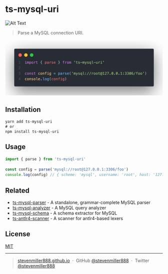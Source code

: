 # ts-mysql-uri

![Alt Text](https://github.com/stevenmiller888/ts-mysql-uri/workflows/CI/badge.svg)

> Parse a MySQL connection URI.

![Alt Text](https://github.com/stevenmiller888/ts-mysql-uri/raw/master/.github/code.png)

## Installation

```shell
yarn add ts-mysql-uri
# or
npm install ts-mysql-uri
```

## Usage

```typescript
import { parse } from 'ts-mysql-uri'

const config = parse('mysql://root@127.0.0.1:3306/foo')
console.log(config) // { scheme: 'mysql', username: 'root', host: '127.0.0.1', port: '3306', schema: 'foo' }
```

## Related

- [ts-mysql-parser](https://github.com/stevenmiller888/ts-mysql-parser) - A standalone, grammar-complete MySQL parser
- [ts-mysql-analyzer](https://github.com/stevenmiller888/ts-mysql-analyzer) - A MySQL query analyzer
- [ts-mysql-schema](https://github.com/stevenmiller888/ts-mysql-schema) - A schema extractor for MySQL
- [ts-antlr4-scanner](https://github.com/stevenmiller888/ts-antlr4-scanner) - A scanner for antlr4-based lexers

## License

[MIT](https://tldrlegal.com/license/mit-license)

---

> [stevenmiller888.github.io](https://stevenmiller888.github.io) &nbsp;&middot;&nbsp;
> GitHub [@stevenmiller888](https://github.com/stevenmiller888) &nbsp;&middot;&nbsp;
> Twitter [@stevenmiller888](https://twitter.com/stevenmiller888)
